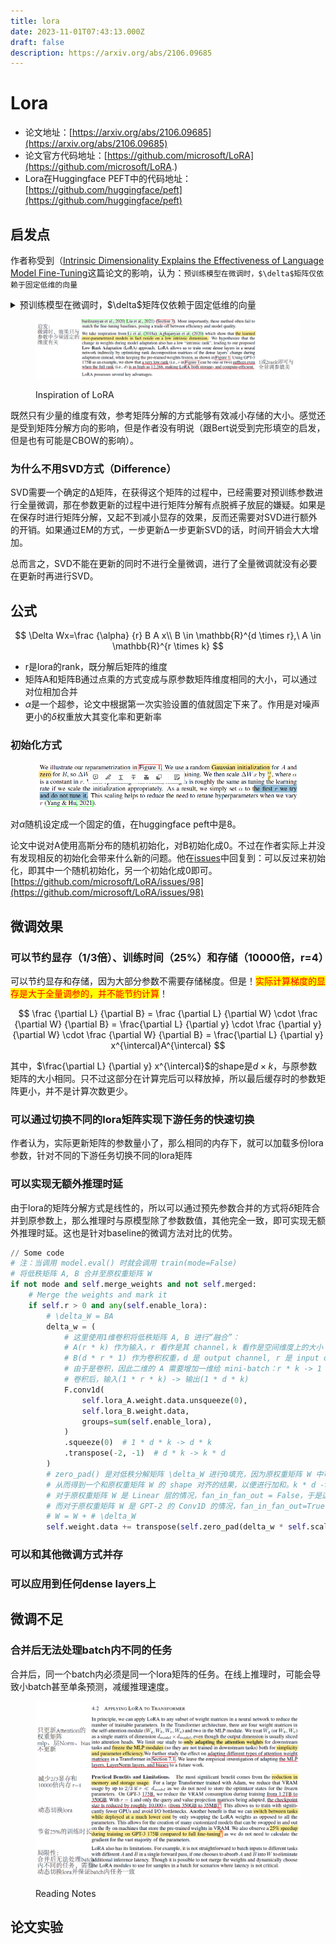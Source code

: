 ```yaml
---
title: lora
date: 2023-11-01T07:43:13.000Z
draft: false
description: https://arxiv.org/abs/2106.09685
---
```


# Lora

* 论文地址：[https://arxiv.org/abs/2106.09685](https://arxiv.org/abs/2106.09685)
* 论文官方代码地址：[https://github.com/microsoft/LoRA](https://github.com/microsoft/LoRA.)
* Lora在Huggingface PEFT中的代码地址：[https://github.com/huggingface/peft](https://github.com/huggingface/peft)

## 启发点

作者称受到（[Intrinsic Dimensionality Explains the Effectiveness of Language Model Fine-Tuning](https://link.zhihu.com/?target=https%3A//arxiv.org/abs/2012.13255)这篇论文的影响，认为：`预训练模型在微调时，$\delta$矩阵仅依赖于固定低维的向量`

<details>

<summary>预训练模型在微调时，$\delta$矩阵仅依赖于固定低维的向量</summary>

We take inspiration from Li et al. (2018a); Aghajanyan et al. (2020) which show that the learned over-parametrized models in fact reside on a low intrinsic dimension.&#x20;

Intrinsic dimension

* Intrinsic的本意是：内在的、固有的。intrinsic dimension在这里应该是说整个大的Δ矩阵只在某些低维固有的方向上起决定性左右，意译为本质维度？

</details>

<figure><img src="../../.gitbook/assets/Image_20240118143535.png" alt=""><figcaption><p>Inspiration of LoRA</p></figcaption></figure>

既然只有少量的维度有效，参考矩阵分解的方式能够有效减小存储的大小。感觉还是受到矩阵分解方向的影响，但是作者没有明说（跟Bert说受到完形填空的启发，但是也有可能是CBOW的影响）。

### 为什么不用SVD方式（Difference）

SVD需要一个确定的Δ矩阵，在获得这个矩阵的过程中，已经需要对预训练参数进行全量微调，那在参数更新的过程中进行矩阵分解有点脱裤子放屁的嫌疑。如果是在保存时进行矩阵分解，又起不到减小显存的效果，反而还需要对SVD进行额外的开销。如果通过EM的方式，一步更新Δ一步更新SVD的话，时间开销会大大增加。

总而言之，SVD不能在更新的同时不进行全量微调，进行了全量微调就没有必要在更新时再进行SVD。

## 公式

$$
\Delta Wx=\frac {\alpha} {r} B A x\\ B \in \mathbb{R}^{d \times r},\ A \in \mathbb{R}^{r \times k}
$$

* r是lora的rank，既分解后矩阵的维度
* 矩阵A和矩阵B通过点乘的方式变成与原参数矩阵维度相同的大小，可以通过对位相加合并
* $\alpha$是一个超参，论文中根据第一次实验设置的值就固定下来了。作用是对噪声更小的$\delta$权重放大其变化率和更新率

### 初始化方式

<figure><img src="../../.gitbook/assets/Image_20240119170153.png" alt=""><figcaption></figcaption></figure>

对$\alpha$随机设定成一个固定的值，在huggingface peft中是8。

论文中说对A使用高斯分布的随机初始化，对B初始化成0。不过在作者实际上并没有发现相反的初始化会带来什么新的问题。他在[issues](https://github.com/microsoft/LoRA/issues/98)中回复到：可以反过来初始化，即其中一个随机初始化，另一个初始化成0即可。[https://github.com/microsoft/LoRA/issues/98](https://github.com/microsoft/LoRA/issues/98)

## 微调效果

### 可以节约显存（1/3倍）、训练时间（25%）和存储（10000倍，r=4）

可以节约显存和存储，因为大部分参数不需要存储梯度。但是！<mark style="color:red;">实际计算梯度的显存是大于全量调参的，并不能节约计算</mark>！

$$
\frac {\partial L} {\partial B}  = \frac {\partial L} {\partial W} \cdot \frac {\partial W} {\partial B} = \frac{\partial L} {\partial y} \cdot \frac {\partial y} {\partial W} \cdot \frac {\partial W} {\partial B} = \frac{\partial L} {\partial y} x^{\intercal}A^{\intercal}
$$

其中，$\frac{\partial L} {\partial y} x^{\intercal}$的shape是$d \times k$，与原参数矩阵的大小相同。只不过这部分在计算完后可以释放掉，所以最后缓存时的参数矩阵更小，并不是计算次数更少。

### 可以通过切换不同的lora矩阵实现下游任务的快速切换

作者认为，实际更新矩阵的参数量小了，那么相同的内存下，就可以加载多份lora参数，针对不同的下游任务切换不同的lora矩阵

### 可以实现无额外推理时延

由于lora的矩阵分解方式是线性的，所以可以通过预先参数合并的方式将$\delta$矩阵合并到原参数上，那么推理时与原模型除了参数数值，其他完全一致，即可实现无额外推理时延。这也是针对baseline的微调方法对比的优势。

```python
// Some code
# 注：当调用 model.eval() 时就会调用 train(mode=False)
# 将低秩矩阵 A, B 合并至原权重矩阵 W
if not mode and self.merge_weights and not self.merged:
    # Merge the weights and mark it
    if self.r > 0 and any(self.enable_lora):
        # \delta_W = BA
        delta_w = (
            # 这里使用1维卷积将低秩矩阵 A, B 进行“融合”：
            # A(r * k) 作为输入，r 看作是其 channel，k 看作是空间维度上的大小；
            # B(d * r * 1) 作为卷积权重，d 是 output channel, r 是 input channel, 1 是 kernel size(注意B本身就是用1维分组卷积实现的)。
            # 由于是卷积，因此二维的 A 需要增加一维给 mini-batch：r * k -> 1 * r * k。
            # 卷积后，输入(1 * r * k) -> 输出(1 * d * k)
            F.conv1d(
                self.lora_A.weight.data.unsqueeze(0),
                self.lora_B.weight.data,
                groups=sum(self.enable_lora),
            )
            .squeeze(0)  # 1 * d * k -> d * k
            .transpose(-2, -1)  # d * k -> k * d
        )
        # zero_pad() 是对低秩分解矩阵 \delta_W 进行0填充，因为原权重矩阵 W 中可能有些部分没有进行低秩分解，
        # 从而得到一个和原权重矩阵 W 的 shape 对齐的结果，以便进行加和。k * d -> k * D(假设 D 是原权重矩阵 W 的 out features)
        # 对于原权重矩阵 W 是 Linear 层的情况，fan_in_fan_out = False，于是这里会进行 transpose: k * D -> D * k；
        # 而对于原权重矩阵 W 是 GPT-2 的 Conv1D 的情况，fan_in_fan_out=True，于是不需要 transpose，它的 out features 就是放在第二维的
        # W = W + # \delta_W
        self.weight.data += transpose(self.zero_pad(delta_w * self.scaling), not self.fan_in_fan_out)
```

### 可以和其他微调方式并存

### 可以应用到任何dense layers上

## 微调不足

### 合并后无法处理batch内不同的任务

合并后，同一个batch内必须是同一个lora矩阵的任务。在线上推理时，可能会导致小batch甚至单条预测，减缓推理速度。

<figure><img src="../../.gitbook/assets/Image_20240119153643.png" alt=""><figcaption><p>Reading Notes</p></figcaption></figure>

## 论文实验
